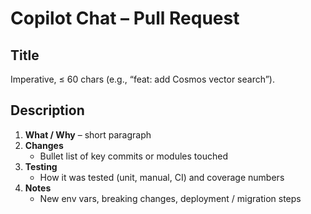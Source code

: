 # Copilot Chat – Pull Request

## Title
Imperative, ≤ 60 chars (e.g., “feat: add Cosmos vector search”).

## Description
1. **What / Why** – short paragraph  
2. **Changes**
   - Bullet list of key commits or modules touched
3. **Testing**
   - How it was tested (unit, manual, CI) and coverage numbers
4. **Notes**
   - New env vars, breaking changes, deployment / migration steps
